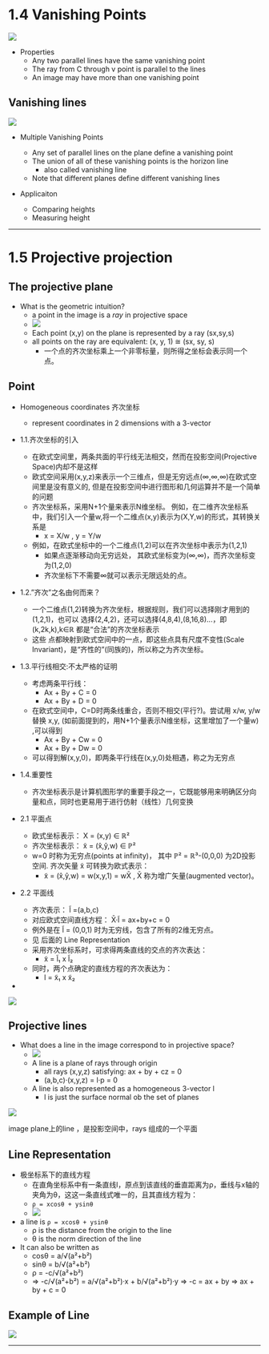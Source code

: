 

# 1.4 Vanishing Points

![](https://raw.githubusercontent.com/mebusy/notes/master/imgs/robot_perception_vanishing_point.png)

 - Properties
    - Any two parallel lines have the same vanishing point
    - The ray from C through v point is parallel to the lines
    - An image may have more than one vanishing point


## Vanishing lines

![](https://raw.githubusercontent.com/mebusy/notes/master/imgs/robot_perception_vanishing_lines.png)

 - Multiple Vanishing Points
    - Any set of parallel lines on the plane define a vanishing point
    - The union of all of these vanishing points is the horizon line
        - also called vanishing line
    - Note that different planes define different vanishing lines
 

 - Applicaiton
    - Comparing heights
    - Measuring height

---

# 1.5 Projective projection

## The projective plane

 - What is the geometric intuition?
    - a point in the image is a *ray* in projective space
    - ![](https://raw.githubusercontent.com/mebusy/notes/master/imgs/robot_perception_projective_plane.png)
    - Each point (x,y) on the plane is represented by a ray (sx,sy,s)
    - all points on the ray are equivalent:  (x, y, 1) ≅ (sx, sy, s)
        - 一个点的齐次坐标乘上一个非零标量，则所得之坐标会表示同一个点。

## Point

 - Homogeneous coordinates 齐次坐标
    - represent coordinates in 2 dimensions with a 3-vector

 - 1.1.齐次坐标的引入
    - 在欧式空间里，两条共面的平行线无法相交，然而在投影空间(Projective Space)内却不是这样
    - 欧式空间采用(x,y,z)来表示一个三维点，但是无穷远点(∞,∞,∞)在欧式空间里是没有意义的, 但是在投影空间中进行图形和几何运算并不是一个简单的问题
    - 齐次坐标系，采用N+1个量来表示N维坐标。 例如，在二维齐次坐标系中，我们引入一个量w,将一个二维点(x,y)表示为(X,Y,w)的形式，其转换关系是
        - x = X/w , y = Y/w
    - 例如，在欧式坐标中的一个二维点(1,2)可以在齐次坐标中表示为(1,2,1)
        - 如果点逐渐移动向无穷远处， 其欧式坐标变为(∞,∞)，而齐次坐标变为(1,2,0)
        - 齐次坐标下不需要∞就可以表示无限远处的点。
 - 1.2.”齐次”之名由何而来？
    - 一个二维点(1,2)转换为齐次坐标，根据规则，我们可以选择刚才用到的(1,2,1)，也可以 选择(2,4,2)，还可以选择(4,8,4),(8,16,8)...，即(k,2k,k),k∈ℝ 都是“合法”的齐次坐标表示
    - 这些 点都映射到欧式空间中的一点，即这些点具有尺度不变性(Scale Invariant)，是“齐性的”(同族的)，所以称之为齐次坐标。
 - 1.3.平行线相交:不太严格的证明
    - 考虑两条平行线：
        - Ax + By + C = 0
        - Ax + By + D = 0
    - 在欧式空间中，C=D时两条线重合，否则不相交(平行?)。尝试用 x/w, y/w 替换 x,y, (如前面提到的，用N+1个量表示N维坐标，这里增加了一个量w) ,可以得到
        - Ax + By + Cw = 0
        - Ax + By + Dw = 0
    - 可以得到解(x,y,0)，即两条平行线在(x,y,0)处相遇，称之为无穷点
 - 1.4.重要性
    - 齐次坐标表示是计算机图形学的重要手段之一，它既能够用来明确区分向量和点，同时也更易用于进行仿射（线性）几何变换
    
 - 2.1 平面点
    - 欧式坐标表示：  X = (x,y) ∈ ℝ²
    - 齐次坐标表示：  x̃ = (x̂,ŷ,w) ∈ ℙ²
    - w=0 时称为无穷点(points at infinity)， 其中 ℙ² = ℝ³-(0,0,0)  为2D投影空间. 齐次矢量  x̃  可转换为欧式表示：
        -  x̃ = (x̂,ŷ,w) = w(x,y,1) = wX̄ , X̄ 称为增广矢量(augmented vector)。
 - 2.2 平面线 
    - 齐次表示： l̃ =(a,b,c)
    - 对应欧式空间直线方程： X̄·l̃ = ax+by+c = 0 
    - 例外是在 l̃ = (0,0,1) 时为无穷线，包含了所有的2维无穷点。
    - 见 后面的 Line Representation
    - 采用齐次坐标系时，可求得两条直线的交点的齐次表达：
        - x̃ = l̃₁ x l̃₂
    - 同时，两个点确定的直线方程的齐次表达为：
        - l = x̃₁ x x̃₂
 - 

![](https://raw.githubusercontent.com/mebusy/notes/master/imgs/robot_perception_homogeneous_coordinates.png)

## Projective lines

 - What does a line in the image correspond to in projective space?
    - ![](https://raw.githubusercontent.com/mebusy/notes/master/imgs/robot_perception_projective_lines.png)
    - A line is a plane of rays through origin
        - all rays (x,y,z) satisfying: ax + by + cz = 0
        - (a,b,c)·(x,y,z) = l·p = 0
    - A line is also represented as a homogeneous 3-vector l
        - l is just the surface normal ob the set of planes

![](https://raw.githubusercontent.com/mebusy/notes/master/imgs/robot_perception_projective_lines2.png)

image plane上的line  ，是投影空间中，rays 组成的一个平面

## Line Representation

 - 极坐标系下的直线方程
    - 在直角坐标系中有一条直线l，原点到该直线的垂直距离为ρ，垂线与x轴的夹角为θ，这这一条直线式唯一的，且其直线方程为：
    - `ρ = xcosθ + ysinθ`    
    - ![](https://raw.githubusercontent.com/mebusy/notes/master/imgs/robot_perception_line_representation.png)
 - a line is `ρ = xcosθ + ysinθ`
    - ρ is the distance from the origin to the line
    - θ is the norm direction of the line
 - It can also be written as
    - cosθ = a/√(a²+b²)
    - sinθ = b/√(a²+b²)
    - ρ = -c/√(a²+b²)
    - => -c/√(a²+b²) = a/√(a²+b²)·x + b/√(a²+b²)·y => -c = ax + by  => ax + by + c = 0  

## Example of Line

![](https://raw.githubusercontent.com/mebusy/notes/master/imgs/robot_perception_example_of_line.png)

---

# 





